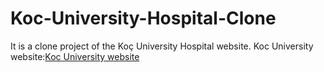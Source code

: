 # Koc-University-Hospital-Clone
It is a clone project of the Koç University Hospital website.
Koc University website:[Koc University website](https://www.kuh.ku.edu.tr)
